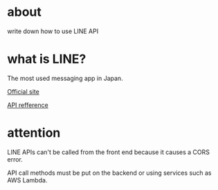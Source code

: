 # about
write down how to use LINE API

# what is LINE?
The most used messaging app in Japan.

[Official site](https://line.me/ja/)

[API refference](https://developers.line.biz/ja/reference/messaging-api/)

# attention

LINE APIs can't be called from the front end because it causes a CORS error. 

API call methods must be put on the backend or using services such as AWS Lambda.

